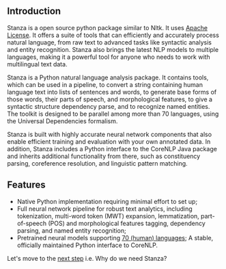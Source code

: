 ## Introduction

Stanza is a open source python package similar to Nltk. It uses [Apache License](https://github.com/stanfordnlp/stanza/blob/main/LICENSE). It offers a suite of tools that can efficiently and accurately process natural language, from raw text to advanced tasks like syntactic analysis and entity recognition. Stanza also brings the latest NLP models to multiple languages, making it a powerful tool for anyone who needs to work with multilingual text data.

Stanza is a Python natural language analysis package. It contains tools, which can be used in a pipeline, to convert a string containing human language text into lists of sentences and words, to generate base forms of those words, their parts of speech, and morphological features, to give a syntactic structure dependency parse, and to recognize named entities. The toolkit is designed to be parallel among more than 70 languages, using the Universal Dependencies formalism.

Stanza is built with highly accurate neural network components that also enable efficient training and evaluation with your own annotated data. 
In addition, Stanza includes a Python interface to the CoreNLP Java package and inherits additional functionality from there, such as constituency parsing, coreference resolution, and linguistic pattern matching.

## Features

- Native Python implementation requiring minimal effort to set up;
- Full neural network pipeline for robust text analytics, including tokenization, multi-word token (MWT) expansion, lemmatization, part-of-speech (POS) and morphological features tagging, dependency parsing, and named entity recognition;
- Pretrained neural models supporting [70 (human) languages](https://stanfordnlp.github.io/stanza/models.html#human-languages-supported-by-stanza);
A stable, officially maintained Python interface to CoreNLP.

Let's move to the [next step](index.md#WhyStanza) i.e. Why do we need Stanza?